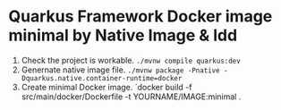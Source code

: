 # Quarkus Framework Docker image minimal by Native Image & ldd
1. Check the project is workable. `./mvnw compile quarkus:dev`
2. Genernate native image file. `./mvnw package -Pnative -Dquarkus.native.container-runtime=docker`
3. Create minimal Docker image. `docker build -f src/main/docker/Dockerfile -t YOURNAME/IMAGE:minimal .
